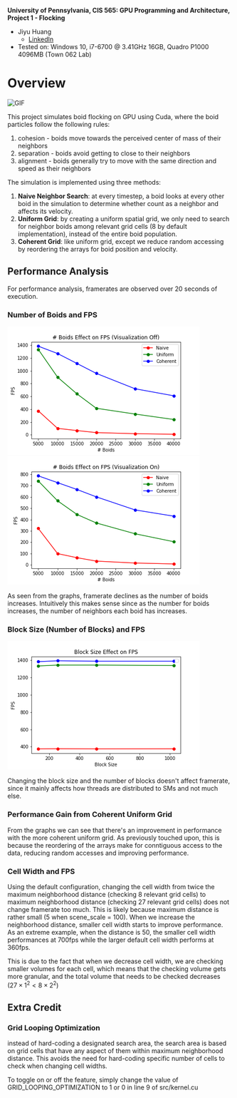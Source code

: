 **University of Pennsylvania, CIS 565: GPU Programming and Architecture,
Project 1 - Flocking**

* Jiyu Huang
  * [LinkedIn](https://www.linkedin.com/in/jiyu-huang-0123)
* Tested on: Windows 10, i7-6700 @ 3.41GHz 16GB, Quadro P1000 4096MB (Town 062 Lab)

# Overview

![GIF](/images/ScreenCapture.gif)

This project simulates boid flocking on GPU using Cuda, where the boid particles follow the following rules:

1. cohesion - boids move towards the perceived center of mass of their neighbors
2. separation - boids avoid getting to close to their neighbors
3. alignment - boids generally try to move with the same direction and speed as their neighbors

The simulation is implemented using three methods:

1. **Naive Neighbor Search**: at every timestep, a boid looks at every other boid in the simulation to determine whether count as a neighbor and affects its velocity.
2. **Uniform Grid**: by creating a uniform spatial grid, we only need to search for neighbor boids among relevant grid cells (8 by default implementation), instead of the entire boid population.
3. **Coherent Grid**: like uniform grid, except we reduce random accessing by reordering the arrays for boid position and velocity.

## Performance Analysis

For performance analysis, framerates are observed over 20 seconds of execution.

### Number of Boids and FPS

![graph1](/images/graph1.png)
![graph2](/images/graph2.png)

As seen from the graphs, framerate declines as the number of boids increases. Intuitively this makes sense since as the number for boids increases, the number of neighbors each boid has increases.

### Block Size (Number of Blocks) and FPS

![graph3](/images/graph3.png)

Changing the block size and the number of blocks doesn't affect framerate, since it mainly affects how threads are distributed to SMs and not much else.

### Performance Gain from Coherent Uniform Grid

From the graphs we can see that there's an improvement in performance with the more coherent uniform grid. As previously touched upon, this is because the reordering of the arrays make for conntiguous access to the data, reducing random accesses and improving performance.

### Cell Width and FPS

Using the default configuration, changing the cell width from twice the maximum neighborhood distance (checking 8 relevant grid cells) to maximum neighborhood distance (checking 27 relevant grid cells) does not change framerate too much. This is likely because maximum distance is rather small (5 when scene_scale = 100). When we increase the neighborhood distance, smaller cell width starts to improve performance. As an extreme example, when the distance is 50, the smaller cell width performances at 700fps while the larger default cell width performs at 360fps.

This is due to the fact that when we decrease cell width, we are checking smaller volumes for each cell, which means that the checking volume gets more granular, and the total volume that needs to be checked decreases ($27\times1^2<8\times2^2$)

## Extra Credit

### Grid Looping Optimization

instead of hard-coding a designated search area, the search area is based on grid cells that have any aspect of them within maximum neighborhood distance. This avoids the need for hard-coding specific number of cells to check when changing cell widths.

To toggle on or off the feature, simply change the value of GRID_LOOPING_OPTIMIZATION to 1 or 0 in line 9 of src/kernel.cu
